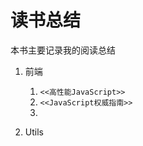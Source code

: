 读书总结
=======

本书主要记录我的阅读总结

1. 前端
    1. `<<高性能JavaScript>>`
    2. `<<JavaScript权威指南>>`
    3. 

2. Utils
